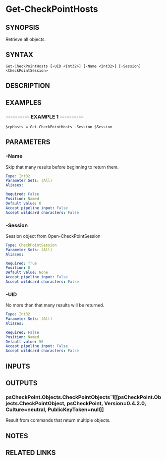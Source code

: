 # Get-CheckPointHosts

## SYNOPSIS
Retrieve all objects.

## SYNTAX

```
Get-CheckPointHosts [-UID <Int32>] [-Name <Int32>] [-Session] <CheckPointSession>
```

## DESCRIPTION

## EXAMPLES

### ----------  EXAMPLE 1  ----------
```
$cpHosts = Get-CheckPointHosts -Session $Session
```

## PARAMETERS

### -Name
Skip that many results before beginning to return them.

```yaml
Type: Int32
Parameter Sets: (All)
Aliases: 

Required: False
Position: Named
Default value: 0
Accept pipeline input: False
Accept wildcard characters: False
```

### -Session
Session object from Open-CheckPointSession

```yaml
Type: CheckPointSession
Parameter Sets: (All)
Aliases: 

Required: True
Position: 0
Default value: None
Accept pipeline input: False
Accept wildcard characters: False
```

### -UID
No more than that many results will be returned.

```yaml
Type: Int32
Parameter Sets: (All)
Aliases: 

Required: False
Position: Named
Default value: 50
Accept pipeline input: False
Accept wildcard characters: False
```

## INPUTS

## OUTPUTS

### psCheckPoint.Objects.CheckPointObjects`1[[psCheckPoint.Objects.CheckPointObject, psCheckPoint, Version=0.4.2.0, Culture=neutral, PublicKeyToken=null]]
Result from commands that return multiple objects.

## NOTES

## RELATED LINKS

